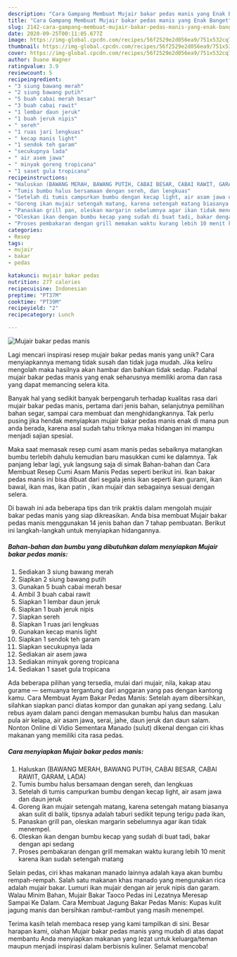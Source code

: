 ```yaml
---
description: "Cara Gampang Membuat Mujair bakar pedas manis yang Enak Banget"
title: "Cara Gampang Membuat Mujair bakar pedas manis yang Enak Banget"
slug: 2142-cara-gampang-membuat-mujair-bakar-pedas-manis-yang-enak-banget
date: 2020-09-25T00:11:05.677Z
image: https://img-global.cpcdn.com/recipes/56f2529e2d056ea9/751x532cq70/mujair-bakar-pedas-manis-foto-resep-utama.jpg
thumbnail: https://img-global.cpcdn.com/recipes/56f2529e2d056ea9/751x532cq70/mujair-bakar-pedas-manis-foto-resep-utama.jpg
cover: https://img-global.cpcdn.com/recipes/56f2529e2d056ea9/751x532cq70/mujair-bakar-pedas-manis-foto-resep-utama.jpg
author: Duane Wagner
ratingvalue: 3.9
reviewcount: 5
recipeingredient:
- "3 siung bawang merah"
- "2 siung bawang putih"
- "5 buah cabai merah besar"
- "3 buah cabai rawit"
- "1 lembar daun jeruk"
- "1 buah jeruk nipis"
- " sereh"
- "1 ruas jari lengkuas"
- " kecap manis light"
- "1 sendok teh garam"
- "secukupnya lada"
- " air asem jawa"
- " minyak goreng tropicana"
- "1 saset gula tropicana"
recipeinstructions:
- "Haluskan (BAWANG MERAH, BAWANG PUTIH, CABAI BESAR, CABAI RAWIT, GARAM, LADA)"
- "Tumis bumbu halus bersamaan dengan sereh, dan lengkuas"
- "Setelah di tumis campurkan bumbu dengan kecap light, air asam jawa dan daun jeruk"
- "Goreng ikan mujair setengah matang, karena setengah matang biasanya akan sulit di balik, tipsnya adalah taburi sedikit tepung terigu pada ikan,"
- "Panaskan grill pan, oleskan margarin sebelumnya agar ikan tidak menempel."
- "Oleskan ikan dengan bumbu kecap yang sudah di buat tadi, bakar dengan api sedang"
- "Proses pembakaran dengan grill memakan waktu kurang lebih 10 menit karena ikan sudah setengah matang"
categories:
- Resep
tags:
- mujair
- bakar
- pedas

katakunci: mujair bakar pedas 
nutrition: 277 calories
recipecuisine: Indonesian
preptime: "PT37M"
cooktime: "PT39M"
recipeyield: "2"
recipecategory: Lunch

---
```



![Mujair bakar pedas manis](https://img-global.cpcdn.com/recipes/56f2529e2d056ea9/751x532cq70/mujair-bakar-pedas-manis-foto-resep-utama.jpg)

Lagi mencari inspirasi resep mujair bakar pedas manis yang unik? Cara menyiapkannya memang tidak susah dan tidak juga mudah. Jika keliru mengolah maka hasilnya akan hambar dan bahkan tidak sedap. Padahal mujair bakar pedas manis yang enak seharusnya memiliki aroma dan rasa yang dapat memancing selera kita.

Banyak hal yang sedikit banyak berpengaruh terhadap kualitas rasa dari mujair bakar pedas manis, pertama dari jenis bahan, selanjutnya pemilihan bahan segar, sampai cara membuat dan menghidangkannya. Tak perlu pusing jika hendak menyiapkan mujair bakar pedas manis enak di mana pun anda berada, karena asal sudah tahu triknya maka hidangan ini mampu menjadi sajian spesial.

Maka saat memasak resep cumi asam manis pedas sebaiknya matangkan bumbu terlebih dahulu kemudian baru masukkan cumi ke dalamnya. Tak panjang lebar lagi, yuk langsung saja di simak Bahan-bahan dan Cara Membuat Resep Cumi Asam Manis Pedas seperti berikut ini. Ikan bakar pedas manis ini bisa dibuat dari segala jenis ikan seperti ikan gurami, ikan bawal, ikan mas, ikan patin , ikan mujair dan sebagainya sesuai dengan selera.


Di bawah ini ada beberapa tips dan trik praktis dalam mengolah mujair bakar pedas manis yang siap dikreasikan. Anda bisa membuat Mujair bakar pedas manis menggunakan 14 jenis bahan dan 7 tahap pembuatan. Berikut ini langkah-langkah untuk menyiapkan hidangannya.

<!--inarticleads1-->

##### Bahan-bahan dan bumbu yang dibutuhkan dalam menyiapkan Mujair bakar pedas manis:

1. Sediakan 3 siung bawang merah
1. Siapkan 2 siung bawang putih
1. Gunakan 5 buah cabai merah besar
1. Ambil 3 buah cabai rawit
1. Siapkan 1 lembar daun jeruk
1. Siapkan 1 buah jeruk nipis
1. Siapkan  sereh
1. Siapkan 1 ruas jari lengkuas
1. Gunakan  kecap manis light
1. Siapkan 1 sendok teh garam
1. Siapkan secukupnya lada
1. Sediakan  air asem jawa
1. Sediakan  minyak goreng tropicana
1. Sediakan 1 saset gula tropicana


Ada beberapa pilihan yang tersedia, mulai dari mujair, nila, kakap atau gurame — semuanya tergantung dari anggaran yang pas dengan kantong kamu. Cara Membuat Ayam Bakar Pedas Manis: Setelah ayam dibersihkan, silahkan siapkan panci diatas kompor dan gunakan api yang sedang. Lalu rebus ayam dalam panci dengan memasukan bumbu halus dan masukan pula air kelapa, air asam jawa, serai, jahe, daun jeruk dan daun salam. Nonton Online di Vidio Sementara Manado (sulut) dikenal dengan ciri khas makanan yang memiliki cita rasa pedas. 

<!--inarticleads2-->

##### Cara menyiapkan Mujair bakar pedas manis:

1. Haluskan (BAWANG MERAH, BAWANG PUTIH, CABAI BESAR, CABAI RAWIT, GARAM, LADA)
1. Tumis bumbu halus bersamaan dengan sereh, dan lengkuas
1. Setelah di tumis campurkan bumbu dengan kecap light, air asam jawa dan daun jeruk
1. Goreng ikan mujair setengah matang, karena setengah matang biasanya akan sulit di balik, tipsnya adalah taburi sedikit tepung terigu pada ikan,
1. Panaskan grill pan, oleskan margarin sebelumnya agar ikan tidak menempel.
1. Oleskan ikan dengan bumbu kecap yang sudah di buat tadi, bakar dengan api sedang
1. Proses pembakaran dengan grill memakan waktu kurang lebih 10 menit karena ikan sudah setengah matang


Selain pedas, ciri khas makanan manado lainnya adalah kaya akan bumbu rempah-rempah. Salah satu makanan khas manado yang mengunakan rica adalah mujair bakar. Lumuri ikan mujair dengan air jeruk nipis dan garam. Walau Minim Bahan, Mujair Bakar Taoco Pedas ini Lezatnya Meresap Sampai Ke Dalam. Cara Membuat Jagung Bakar Pedas Manis: Kupas kulit jagung manis dan bersihkan rambut-rambut yang masih menempel. 

Terima kasih telah membaca resep yang kami tampilkan di sini. Besar harapan kami, olahan Mujair bakar pedas manis yang mudah di atas dapat membantu Anda menyiapkan makanan yang lezat untuk keluarga/teman maupun menjadi inspirasi dalam berbisnis kuliner. Selamat mencoba!
